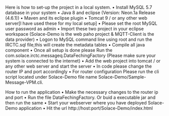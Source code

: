  Here is how to set-up the project in a local system.
•	Install MySQL 5.7 database in your system 
•	Java 8 and eclipse (Version: Neon.1a Release (4.6.1)) 
•	Maven and its eclipse plugin 
•	Tomcat 9 / or any other web server[I have used these for my local setup]
•	Please set the root MySQL user password as admin
•	Import these two project in your eclipse workspace (Solace-Demo is the web paho project & MQTT-Client is the data provider)
•	Logon to MySQL command line using root and run the IRCTC.sql file,this will create the metadata tables
•	Compile all java component
•	Once all setup is done please Run the com.solace.irctc.messageq.DataFechingFactory (Please make sure your system is connected to the internet)
•	Add the web project into tomcat / or any other web server and start the server
•	In code please change the router IP and port accordingly
•	For router configuration Please run the cli script located under Solace-Demo file name Solace-Demo/Sample-Message-VPM.cli.

How to run the application
•	Make the necessary changes to the router ip and port
•	Run the file DataFechingFactory. Or buid a executable jar and then run the same
•	Start your webserver where you have deployed Solace-Demo application
•	Hit the url http://host:port/Solace-Demo/index.html
